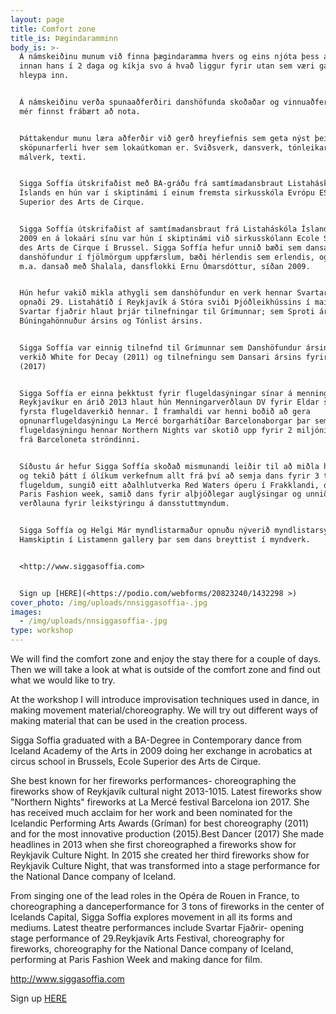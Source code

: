 ```yaml
---
layout: page
title: Comfort zone
title_is: Þægindaramminn
body_is: >-
  Á námskeiðinu munum við finna þægindaramma hvers og eins njóta þess að vera
  innan hans í 2 daga og kíkja svo á hvað liggur fyrir utan sem væri gaman að
  hleypa inn.


  Á námskeiðinu verða spunaaðferðiri danshöfunda skoðaðar og vinnuaðferðir sem
  mér finnst frábært að nota.


  Þáttakendur munu læra aðferðir við gerð hreyfiefnis sem geta nýst þeim í
  sköpunarferli hver sem lokaútkoman er. Sviðsverk, dansverk, tónleikar,
  málverk, texti.


  Sigga Soffía útskrifaðist með BA-gráðu frá samtímadansbraut Listaháskóla
  Íslands en hún var í skiptinámi í einum fremsta sirkusskóla Evrópu ESAC  Ecole
  Superior des Arts de Cirque.


  Sigga Soffía útskrifaðist af samtímadansbraut frá Listaháskóla Íslands árið
  2009 en á lokaári sínu var hún í skiptinámi við sirkusskólann Ecole Superior
  des Arts de Cirque í Brussel. Sigga Soffía hefur unnið bæði sem dansari og
  danshöfundur í fjölmörgum uppfærslum, bæði hérlendis sem erlendis, og hefur
  m.a. dansað með Shalala, dansflokki Ernu Ómarsdóttur, síðan 2009.


  Hún hefur vakið mikla athygli sem danshöfundur en verk hennar Svartar fjaðrir
  opnaði 29. Listahátíð í Reykjavík á Stóra sviði Þjóðleikhússins í maí 2015.
  Svartar fjaðrir hlaut þrjár tilnefningar til Grímunnar; sem Sproti ársins,
  Búningahönnuður ársins og Tónlist ársins.


  Sigga Soffía var einnig tilnefnd til Grímunnar sem Danshöfundur ársins fyrir
  verkið White for Decay (2011) og tilnefningu sem Dansari ársins fyrir FUBAR
  (2017) 


  Sigga Soffía er einna þekktust fyrir flugeldasýningar sínar á menningarnóttum
  Reykjavíkur en árið 2013 hlaut hún Menningarverðlaun DV fyrir Eldar sem var
  fyrsta flugeldaverkið hennar. Í framhaldi var henni boðið að gera
  opnunarflugeldasýningu La Mercé borgarhátíðar Barcelonaborgar þar sem
  flugeldasýningu hennar Northern Nights var skotið upp fyrir 2 miljónir manna
  frá Barceloneta ströndinni. 


  Síðustu ár hefur Sigga Soffía skoðað mismunandi leiðir til að miðla hreyfingu
  og tekið þátt í ólíkum verkefnum allt frá því að semja dans fyrir 3 tonn af
  flugeldum, sungið eitt aðalhlutverka Red Waters óperu í Frakklandi, dansað á
  Paris Fashion week, samið dans fyrir alþjóðlegar auglýsingar og unnið til
  verðlauna fyrir leikstýringu á dansstuttmyndum. 


  Sigga Soffía og Helgi Már myndlistarmaður opnuðu nýverið myndlistarsýninguna
  Hamskiptin í Listamenn gallery þar sem dans breyttist í myndverk.


  <http://www.siggasoffia.com>


  Sign up [HERE](<https://podio.com/webforms/20823240/1432298 >)
cover_photo: /img/uploads/nnsiggasoffia-.jpg
images:
  - /img/uploads/nnsiggasoffia-.jpg
type: workshop
---
```

We will find the comfort zone and enjoy the stay there for a couple of days. Then we will take a look at what is outside of the comfort zone and find out what we would like to try.

At the workshop I will introduce improvisation techniques used in dance, in making movement material/choreography. We will try out different ways of making material that can be used in the creation process.

Sigga Soffia graduated with a BA-Degree in Contemporary dance from Iceland Academy of the Arts in 2009 doing her exchange in acrobatics at circus school in Brussels, Ecole Superior des Arts de Cirque.

She best known for her fireworks performances- choreographing the fireworks show of Reykjavík cultural night 2013-1015. Latest fireworks show "Northern Nights" fireworks at La Mercé festival Barcelona ion 2017. She has received much acclaim for her work and been nominated for the Icelandic Performing Arts Awards (Gríman) for best choreography (2011) and for the most innovative production (2015).Best Dancer (2017) She made headlines in 2013 when she first choreographed a fireworks show for Reykjavik Culture Night. In 2015 she created her third fireworks show for Reykjavik Culture Night, that was transformed into a stage performance for the National Dance company of Iceland.

From singing one of the lead roles in the Opéra de Rouen in France, to choreographing a danceperformance for 3 tons of fireworks in the center of Icelands Capital, Sigga Soffia explores movement in all its forms and mediums. Latest theatre performances include Svartar Fjaðrir- opening stage performance of 29.Reykjavík Arts Festival, choreography for fireworks, choreography for the National Dance company of Iceland, performing at Paris Fashion Week and making dance for film.

<http://www.siggasoffia.com>

Sign up [HERE](<https://podio.com/webforms/20823240/1432298 >)
